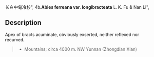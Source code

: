 长白中甸冷杉",
4b.**Abies ferreana var. longibracteata** L. K. Fu & Nan Li",

## Description
Apex of bracts acuminate, obviously exserted, neither reflexed nor recurved.

> *  Mountains; circa 4000 m. NW Yunnan (Zhongdian Xian)
